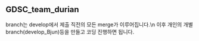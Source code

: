 ## GDSC_team_durian

branch는 develop에서 제출 직전의 모든 merge가 이루어집니다.\n
이후 개인의 개별 branch(develop_Bjun)등을 만들고 코딩 진행하면 됩니다.
